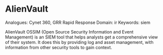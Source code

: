 # AlienVault

Analogues: Cynet 360, GRR Rapid Response
Domain: ir
Keywords: siem

AlienVault OSSIM (Open Source Security Information and Event Management) is an SIEM tool that helps analysts get a comprehensive view of their system. It does this by providing log and asset management, with information from other security tools to gain context.